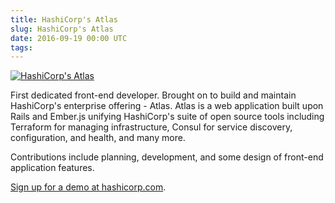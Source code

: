 ```yaml
---
title: HashiCorp's Atlas
slug: HashiCorp's Atlas
date: 2016-09-19 00:00 UTC
tags:
---
```


[![HashiCorp's Atlas](/images/portfolio/atlas.png)](https://www.hashicorp.com/)

First dedicated front-end developer. Brought on to build and maintain HashiCorp's enterprise offering - Atlas. Atlas is a web application built upon Rails and Ember.js unifying HashiCorp's suite of open source tools including Terraform for managing infrastructure, Consul for service discovery, configuration, and health, and many more.

Contributions include planning, development, and some design of front-end application features.

[Sign up for a demo at hashicorp.com](http://www.hashicorp.com).
